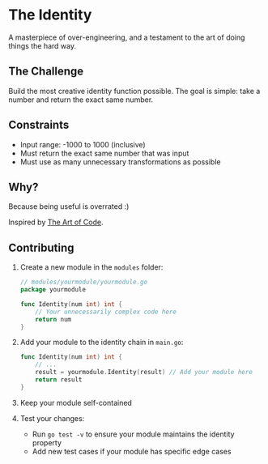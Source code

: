 # The Identity

A masterpiece of over-engineering, and a testament to the art of doing things the hard way.

## The Challenge

Build the most creative identity function possible. The goal is simple: take a number and return the exact same number.

## Constraints

- Input range: -1000 to 1000 (inclusive)
- Must return the exact same number that was input
- Must use as many unnecessary transformations as possible

## Why?

Because being useful is overrated :)

Inspired by [The Art of Code](https://www.youtube.com/watch?v=6avJHaC3C2U).

## Contributing

1. Create a new module in the `modules` folder:
   ```go
   // modules/yourmodule/yourmodule.go
   package yourmodule

   func Identity(num int) int {
       // Your unnecessarily complex code here
       return num
   }
   ```

2. Add your module to the identity chain in `main.go`:
   ```go
   func Identity(num int) int {
       // ...
       result = yourmodule.Identity(result) // Add your module here
       return result
   }
   ```

3. Keep your module self-contained

4. Test your changes:
   - Run `go test -v` to ensure your module maintains the identity property
   - Add new test cases if your module has specific edge cases
